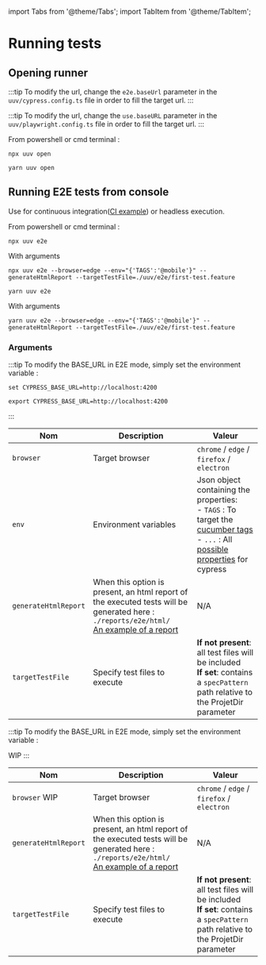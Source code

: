 import Tabs from '@theme/Tabs';
import TabItem from '@theme/TabItem';

# Running tests

## Opening runner

<Tabs>
<TabItem value="cypress" label="Cypress">

:::tip
To modify the url, change the `e2e.baseUrl` parameter in the `uuv/cypress.config.ts` file in order to fill the target url.
:::

</TabItem>
<TabItem value="playwright" label="Playwright">

:::tip
To modify the url, change the `use.baseURL` parameter in the `uuv/playwright.config.ts` file in order to fill the target url.
:::

</TabItem>
</Tabs>

From powershell or cmd terminal :

<Tabs>
<TabItem value="Npm" label="Npm">

```shell
npx uuv open
```

</TabItem>
<TabItem value="Yarn" label="Yarn">

```shell
yarn uuv open
```

</TabItem>
</Tabs>

## Running E2E tests from console
Use for continuous integration([CI example](https://github.com/e2e-test-quest/kata-e2e-uuv/blob/main/.github/workflows/ci.yml)) or headless execution.

From powershell or cmd terminal :


<Tabs>
<TabItem value="Npm" label="Npm">

```shell
npx uuv e2e
```

With arguments

```shell
npx uuv e2e --browser=edge --env="{'TAGS':'@mobile'}" --generateHtmlReport --targetTestFile=./uuv/e2e/first-test.feature
```

</TabItem>
<TabItem value="Yarn" label="Yarn">

```shell
yarn uuv e2e
```

With arguments

```shell
yarn uuv e2e --browser=edge --env="{'TAGS':'@mobile'}" --generateHtmlReport --targetTestFile=./uuv/e2e/first-test.feature
```

</TabItem>
</Tabs>

### Arguments

<Tabs>
<TabItem value="Windows" label="Cypress">

:::tip
To modify the BASE_URL in E2E mode, simply set the environment variable :

<Tabs>
<TabItem value="Windows" label="Windows">

```shell
set CYPRESS_BASE_URL=http://localhost:4200
```

</TabItem>
<TabItem value="Shell" label="Shell">

```shell
export CYPRESS_BASE_URL=http://localhost:4200
```

</TabItem>
</Tabs>
:::

| Nom                  | Description                                                                                                      | Valeur                                                                                                                                                                                                                                                                   |
|----------------------|------------------------------------------------------------------------------------------------------------------|--------------------------------------------------------------------------------------------------------------------------------------------------------------------------------------------------------------------------------------------------------------------------|
| `browser`            | Target browser                                                                                                   | `chrome` / `edge` / `firefox` / `electron`                                                                                                                                                                                                                               |
| `env`                | Environment variables                                                                                            | Json object containing the properties: <br/> - `TAGS` : To target the [cucumber tags](https://cucumber.io/docs/cucumber/api/?lang=javascript#tags) <br/> - `...` : All [possible properties](https://docs.cypress.io/guides/references/configuration#Global) for cypress |
| `generateHtmlReport` | When this option is present, an html report of the executed tests will be generated here : `./reports/e2e/html/`<br/> [An example of a report](https://e2e-test-quest.github.io/kata-e2e-uuv/5-go-further/) | N/A                                                                                                                                                                                                                                                                                    |
| `targetTestFile`     | Specify test files to execute                                                                                    | **If not present**: all test files will be included<br/>**If set**: contains a `specPattern` path relative to the ProjetDir parameter                                                                                                                                    |

</TabItem>
<TabItem value="playwright" label="Playwright">

:::tip
To modify the BASE_URL in E2E mode, simply set the environment variable :

WIP
:::

| Nom                  | Description                                                                                                      | Valeur                                                                                                                                |
|----------------------|------------------------------------------------------------------------------------------------------------------|---------------------------------------------------------------------------------------------------------------------------------------|
| `browser` WIP        | Target browser                                                                                                   | `chrome` / `edge` / `firefox` / `electron`                                                                                            |
| `generateHtmlReport` | When this option is present, an html report of the executed tests will be generated here : `./reports/e2e/html/`<br/> [An example of a report](https://e2e-test-quest.github.io/kata-e2e-uuv/5-go-further/) | N/A                                                                                                                                                                                                                                                                                    |
| `targetTestFile`     | Specify test files to execute                                                                                    | **If not present**: all test files will be included<br/>**If set**: contains a `specPattern` path relative to the ProjetDir parameter |

</TabItem>
</Tabs>

